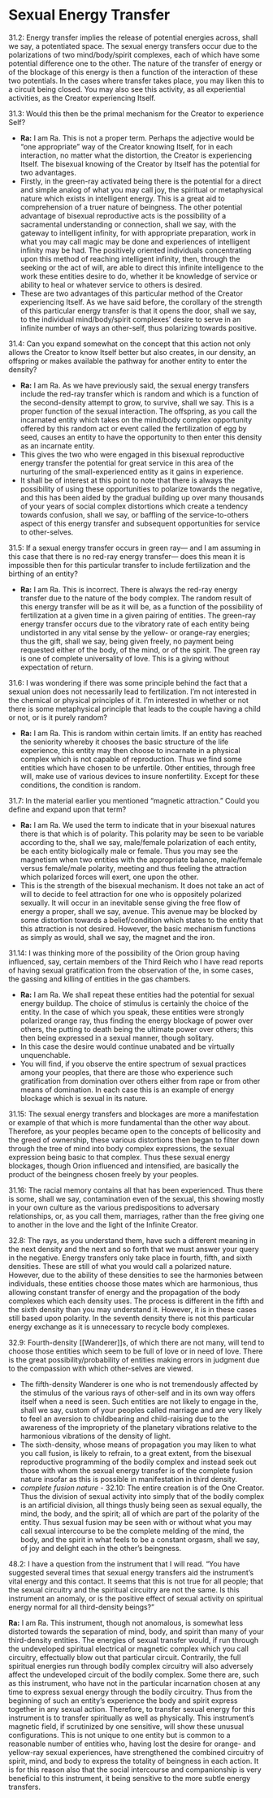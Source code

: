 # Sexual Energy Transfer
31.2: Energy transfer implies the release of potential energies across, shall we say, a potentiated space. The sexual energy transfers occur due to the polarizations of two mind/body/spirit complexes, each of which have some potential difference one to the other. The nature of the transfer of energy or of the blockage of this energy is then a function of the interaction of these two potentials. In the cases where transfer takes place, you may liken this to a circuit being closed. You may also see this activity, as all experiential activities, as the Creator experiencing Itself.

31.3: Would this then be the primal mechanism for the Creator to experience Self?
- **Ra:** I am Ra. This is not a proper term. Perhaps the adjective would be “one appropriate” way of the Creator knowing Itself, for in each interaction, no matter what the distortion, the Creator is experiencing Itself. The bisexual knowing of the Creator by Itself has the potential for two advantages.
- Firstly, in the green-ray activated being there is the potential for a direct and simple analog of what you may call joy, the spiritual or metaphysical nature which exists in intelligent energy. This is a great aid to comprehension of a truer nature of beingness. The other potential advantage of bisexual reproductive acts is the possibility of a sacramental understanding or connection, shall we say, with the gateway to intelligent infinity, for with appropriate preparation, work in what you may call magic may be done and experiences of intelligent infinity may be had. The positively oriented individuals concentrating upon this method of reaching intelligent infinity, then, through the seeking or the act of will, are able to direct this infinite intelligence to the work these entities desire to do, whether it be knowledge of service or ability to heal or whatever service to others is desired.
- These are two advantages of this particular method of the Creator experiencing Itself. As we have said before, the corollary of the strength of this particular energy transfer is that it opens the door, shall we say, to the individual mind/body/spirit complexes’ desire to serve in an infinite number of ways an other-self, thus polarizing towards positive.

31.4: Can you expand somewhat on the concept that this action not only allows the Creator to know Itself better but also creates, in our density, an offspring or makes available the pathway for another entity to enter the density?
- **Ra:** I am Ra. As we have previously said, the sexual energy transfers include the red-ray transfer which is random and which is a function of the second-density attempt to grow, to survive, shall we say. This is a proper function of the sexual interaction. The offspring, as you call the incarnated entity which takes on the mind/body complex opportunity offered by this random act or event called the fertilization of egg by seed, causes an entity to have the opportunity to then enter this density as an incarnate entity.
- This gives the two who were engaged in this bisexual reproductive energy transfer the potential for great service in this area of the nurturing of the small-experienced entity as it gains in experience.
- It shall be of interest at this point to note that there is always the possibility of using these opportunities to polarize towards the negative, and this has been aided by the gradual building up over many thousands of your years of social complex distortions which create a tendency towards confusion, shall we say, or baffling of the service-to-others aspect of this energy transfer and subsequent opportunities for service to other-selves.

31.5: If a sexual energy transfer occurs in green ray— and I am assuming in this case that there is no red-ray energy transfer— does this mean it is impossible then for this particular transfer to include fertilization and the birthing of an entity?
- **Ra:** I am Ra. This is incorrect. There is always the red-ray energy transfer due to the nature of the body complex. The random result of this energy transfer will be as it will be, as a function of the possibility of fertilization at a given time in a given pairing of entities. The green-ray energy transfer occurs due to the vibratory rate of each entity being undistorted in any vital sense by the yellow- or orange-ray energies; thus the gift, shall we say, being given freely, no payment being requested either of the body, of the mind, or of the spirit. The green ray is one of complete universality of love. This is a giving without expectation of return.

31.6: I was wondering if there was some principle behind the fact that a sexual union does not necessarily lead to fertilization. I’m not interested in the chemical or physical principles of it. I’m interested in whether or not there is some metaphysical principle that leads to the couple having a child or not, or is it purely random?
- **Ra:** I am Ra. This is random within certain limits. If an entity has reached the seniority whereby it chooses the basic structure of the life experience, this entity may then choose to incarnate in a physical complex which is not capable of reproduction. Thus we find some entities which have chosen to be unfertile. Other entities, through free will, make use of various devices to insure nonfertility. Except for these conditions, the condition is random.

31.7: In the material earlier you mentioned “magnetic attraction.” Could you define and expand upon that term?
- **Ra:** I am Ra. We used the term to indicate that in your bisexual natures there is that which is of polarity. This polarity may be seen to be variable according to the, shall we say, male/female polarization of each entity, be each entity biologically male or female. Thus you may see the magnetism when two entities with the appropriate balance, male/female versus female/male polarity, meeting and thus feeling the attraction which polarized forces will exert, one upon the other.
- This is the strength of the bisexual mechanism. It does not take an act of will to decide to feel attraction for one who is oppositely polarized sexually. It will occur in an inevitable sense giving the free flow of energy a proper, shall we say, avenue. This avenue may be blocked by some distortion towards a belief/condition which states to the entity that this attraction is not desired. However, the basic mechanism functions as simply as would, shall we say, the magnet and the iron.

31.14: I was thinking more of the possibility of the Orion group having influenced, say, certain members of the Third Reich who I have read reports of having sexual gratification from the observation of the, in some cases, the gassing and killing of entities in the gas chambers.
- **Ra:** I am Ra. We shall repeat these entities had the potential for sexual energy buildup. The choice of stimulus is certainly the choice of the entity. In the case of which you speak, these entities were strongly polarized orange ray, thus finding the energy blockage of power over others, the putting to death being the ultimate power over others; this then being expressed in a sexual manner, though solitary.
- In this case the desire would continue unabated and be virtually unquenchable.
- You will find, if you observe the entire spectrum of sexual practices among your peoples, that there are those who experience such gratification from domination over others either from rape or from other means of domination. In each case this is an example of energy blockage which is sexual in its nature.

31.15: The sexual energy transfers and blockages are more a manifestation or example of that which is more fundamental than the other way about. Therefore, as your peoples became open to the concepts of bellicosity and the greed of ownership, these various distortions then began to filter down through the tree of mind into body complex expressions, the sexual expression being basic to that complex. Thus these sexual energy blockages, though Orion influenced and intensified, are basically the product of the beingness chosen freely by your peoples.

31.16: The racial memory contains all that has been experienced. Thus there is some, shall we say, contamination even of the sexual, this showing mostly in your own culture as the various predispositions to adversary relationships, or, as you call them, marriages, rather than the free giving one to another in the love and the light of the Infinite Creator.

32.8: The rays, as you understand them, have such a different meaning in the next density and the next and so forth that we must answer your query in the negative. Energy transfers only take place in fourth, fifth, and sixth densities. These are still of what you would call a polarized nature. However, due to the ability of these densities to see the harmonies between individuals, these entities choose those mates which are harmonious, thus allowing constant transfer of energy and the propagation of the body complexes which each density uses. The process is different in the fifth and the sixth density than you may understand it. However, it is in these cases still based upon polarity. In the seventh density there is not this particular energy exchange as it is unnecessary to recycle body complexes.

32.9: Fourth-density [[Wanderer]]s, of which there are not many, will tend to choose those entities which seem to be full of love or in need of love. There is the great possibility/probability of entities making errors in judgment due to the compassion with which other-selves are viewed.
- The fifth-density Wanderer is one who is not tremendously affected by the stimulus of the various rays of other-self and in its own way offers itself when a need is seen. Such entities are not likely to engage in the, shall we say, custom of your peoples called marriage and are very likely to feel an aversion to childbearing and child-raising due to the awareness of the impropriety of the planetary vibrations relative to the harmonious vibrations of the density of light.
- The sixth-density, whose means of propagation you may liken to what you call fusion, is likely to refrain, to a great extent, from the bisexual reproductive programming of the bodily complex and instead seek out those with whom the sexual energy transfer is of the complete fusion nature insofar as this is possible in manifestation in third density.
- *complete fusion nature* - 32.10: The entire creation is of the One Creator. Thus the division of sexual activity into simply that of the bodily complex is an artificial division, all things thusly being seen as sexual equally, the mind, the body, and the spirit; all of which are part of the polarity of the entity. Thus sexual fusion may be seen with or without what you may call sexual intercourse to be the complete melding of the mind, the body, and the spirit in what feels to be a constant orgasm, shall we say, of joy and delight each in the other’s beingness.

48.2: I have a question from the instrument that I will read. “You have suggested several times that sexual energy transfers aid the instrument’s vital energy and this contact. It seems that this is not true for all people; that the sexual circuitry and the spiritual circuitry are not the same. Is this instrument an anomaly, or is the positive effect of sexual activity on spiritual energy normal for all third-density beings?”

**Ra:** I am Ra. This instrument, though not anomalous, is somewhat less distorted towards the separation of mind, body, and spirit than many of your third-density entities. The energies of sexual transfer would, if run through the undeveloped spiritual electrical or magnetic complex which you call circuitry, effectually blow out that particular circuit. Contrarily, the full spiritual energies run through bodily complex circuitry will also adversely affect the undeveloped circuit of the bodily complex. Some there are, such as this instrument, who have not in the particular incarnation chosen at any time to express sexual energy through the bodily circuitry. Thus from the beginning of such an entity’s experience the body and spirit express together in any sexual action. Therefore, to transfer sexual energy for this instrument is to transfer spiritually as well as physically. This instrument’s magnetic field, if scrutinized by one sensitive, will show these unusual configurations. This is not unique to one entity but is common to a reasonable number of entities who, having lost the desire for orange- and yellow-ray sexual experiences, have strengthened the combined circuitry of spirit, mind, and body to express the totality of beingness in each action. It is for this reason also that the social intercourse and companionship is very beneficial to this instrument, it being sensitive to the more subtle energy transfers.

